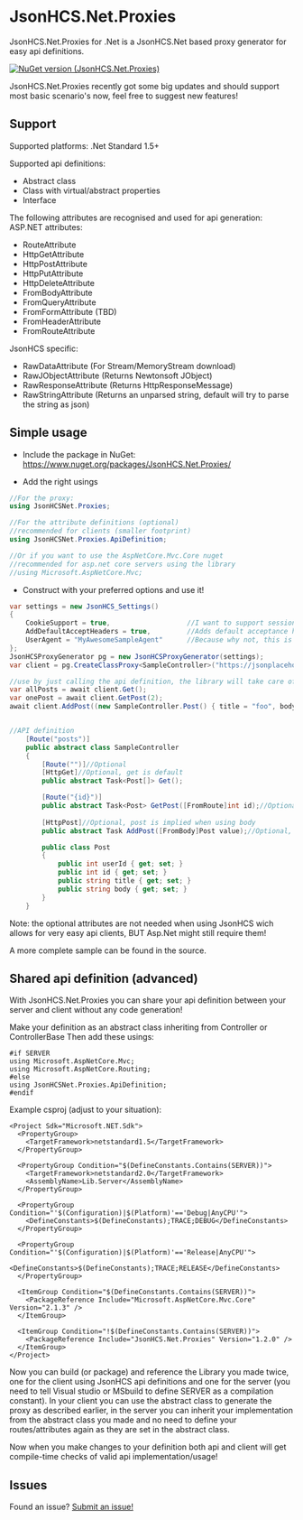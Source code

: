 # JsonHCS.Net.Proxies
JsonHCS.Net.Proxies for .Net is a JsonHCS.Net based proxy generator for easy api definitions.

[![NuGet version (JsonHCS.Net.Proxies)](https://img.shields.io/nuget/v/JsonHCS.Net.Proxies.svg)](https://www.nuget.org/packages/JsonHCS.Net.Proxies/)

JsonHCS.Net.Proxies recently got some big updates and should support most basic scenario's now, feel free to suggest new features!

## Support

Supported platforms: .Net Standard 1.5+

Supported api definitions:
- Abstract class
- Class with virtual/abstract properties
- Interface

The following attributes are recognised and used for api generation:
ASP.NET attributes:
- RouteAttribute
- HttpGetAttribute
- HttpPostAttribute
- HttpPutAttribute
- HttpDeleteAttribute
- FromBodyAttribute
- FromQueryAttribute
- FromFormAttribute (TBD)
- FromHeaderAttribute
- FromRouteAttribute

JsonHCS specific:
- RawDataAttribute (For Stream/MemoryStream download)
- RawJObjectAttribute (Returns Newtonsoft JObject)
- RawResponseAttribute (Returns HttpResponseMessage)
- RawStringAttribute (Returns an unparsed string, default will try to parse the string as json)

## Simple usage

- Include the package in NuGet: https://www.nuget.org/packages/JsonHCS.Net.Proxies/

- Add the right usings

```cs
//For the proxy:
using JsonHCSNet.Proxies;

//For the attribute definitions (optional)
//recommended for clients (smaller footprint)
using JsonHCSNet.Proxies.ApiDefinition;

//Or if you want to use the AspNetCore.Mvc.Core nuget
//recommended for asp.net core servers using the library
//using Microsoft.AspNetCore.Mvc;
```

- Construct with your preferred options and use it!

```cs
var settings = new JsonHCS_Settings()
{
    CookieSupport = true,                   //I want to support sessions and thus cookies
    AddDefaultAcceptHeaders = true,         //Adds default acceptance headers for json types
    UserAgent = "MyAwesomeSampleAgent"      //Because why not, this is usually ignored anyways
};
JsonHCSProxyGenerator pg = new JsonHCSProxyGenerator(settings);
var client = pg.CreateClassProxy<SampleController>("https://jsonplaceholder.typicode.com/");

//use by just calling the api definition, the library will take care of any conversions/requests
var allPosts = await client.Get();
var onePost = await client.GetPost(2);
await client.AddPost((new SampleController.Post() { title = "foo", body = "bar", userId = 1 });


//API definition
    [Route("posts")]
    public abstract class SampleController
    {
        [Route("")]//Optional
		[HttpGet]//Optional, get is default
        public abstract Task<Post[]> Get();

        [Route("{id}")]
        public abstract Task<Post> GetPost([FromRoute]int id);//Optional, FromRoute is implied
		
        [HttpPost]//Optional, post is implied when using body
        public abstract Task AddPost([FromBody]Post value);//Optional, Frombody is implied when using complex types

        public class Post
        {
            public int userId { get; set; }
            public int id { get; set; }
            public string title { get; set; }
            public string body { get; set; }
        }
    }
```

Note: the optional attributes are not needed when using JsonHCS wich allows for very easy api clients, BUT Asp.Net might still require them!

A more complete sample can be found in the source.

## Shared api definition (advanced)

With JsonHCS.Net.Proxies you can share your api definition between your server and client without any code generation!

Make your definition as an abstract class inheriting from Controller or ControllerBase
Then add these usings:

```
#if SERVER
using Microsoft.AspNetCore.Mvc;
using Microsoft.AspNetCore.Routing;
#else
using JsonHCSNet.Proxies.ApiDefinition; 
#endif
```

Example csproj (adjust to your situation):
```
<Project Sdk="Microsoft.NET.Sdk">
  <PropertyGroup>
    <TargetFramework>netstandard1.5</TargetFramework>
  </PropertyGroup>

  <PropertyGroup Condition="$(DefineConstants.Contains(SERVER))">
    <TargetFramework>netstandard2.0</TargetFramework>
    <AssemblyName>Lib.Server</AssemblyName>
  </PropertyGroup>

  <PropertyGroup Condition="'$(Configuration)|$(Platform)'=='Debug|AnyCPU'">
    <DefineConstants>$(DefineConstants);TRACE;DEBUG</DefineConstants>
  </PropertyGroup>

  <PropertyGroup Condition="'$(Configuration)|$(Platform)'=='Release|AnyCPU'">
    <DefineConstants>$(DefineConstants);TRACE;RELEASE</DefineConstants>
  </PropertyGroup>

  <ItemGroup Condition="$(DefineConstants.Contains(SERVER))">
    <PackageReference Include="Microsoft.AspNetCore.Mvc.Core" Version="2.1.3" />
  </ItemGroup>

  <ItemGroup Condition="!$(DefineConstants.Contains(SERVER))">
    <PackageReference Include="JsonHCS.Net.Proxies" Version="1.2.0" />
  </ItemGroup>
</Project>
```

Now you can build (or package) and reference the Library you made twice, one for the client using JsonHCS api definitions and one for the server (you need to tell Visual studio or MSbuild to define SERVER as a compilation constant). In your client you can use the abstract class to generate the proxy as described earlier, in the server you can inherit your implementation from the abstract class you made and no need to define your routes/attributes again as they are set in the abstract class.

Now when you make changes to your definition both api and client will get compile-time checks of valid api implementation/usage!

## Issues

Found an issue? [Submit an issue!](https://github.com/Levi--G/JsonHCS.Net/issues)